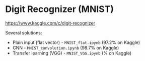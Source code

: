 # Digit Recognizer (MNIST)

https://www.kaggle.com/c/digit-recognizer  

Several solutions:

* Plain input (flat vector) - `MNIST_flat.ipynb` (97.2% on Kaggle)
* CNN - `MNIST_convolution.ipynb` (98.7% on Kaggle)
* Transfer learning (VGG) - `MNIST_VGG.ipynb` (% on Kaggle)
